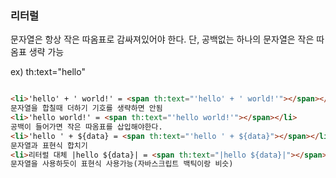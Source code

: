 ### 리터럴

문자열은 항상 작은 따옴표로 감싸져있어야 한다. 단, 공백없는 하나의 문자열은 작은 따옴표 생략 가능 

ex) th:text="hello"

```html

<li>'hello' + ' world!' = <span th:text="'hello' + ' world!'"></span></li>
문자열을 합칠때 더하기 기호를 생략하면 안됨
<li>'hello world!' = <span th:text="'hello world!'"></span></li>
공백이 들어가면 작은 따옴표를 삽입해야한다.
<li>'hello ' + ${data} = <span th:text="'hello ' + ${data}"></span></li>
문자열과 표현식 합치기
<li>리터럴 대체 |hello ${data}| = <span th:text="|hello ${data}|"></span></li>
문자열을 사용하듯이 표현식 사용가능(자바스크립트 백틱이랑 비슷)
```